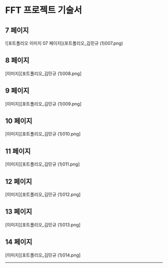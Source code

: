 # FFT 프로젝트 기술서

## 7 페이지
![포트폴리오 이미지 07 페이지](포트폴리오_김민규 (1)007.png)

## 8 페이지
[이미지][포트폴리오_김민규 (1)008.png]

## 9 페이지
[이미지][포트폴리오_김민규 (1)009.png]

## 10 페이지
[이미지][포트폴리오_김민규 (1)010.png]

## 11 페이지
[이미지][포트폴리오_김민규 (1)011.png]

## 12 페이지
[이미지][포트폴리오_김민규 (1)012.png]

## 13 페이지
[이미지][포트폴리오_김민규 (1)013.png]

## 14 페이지
[이미지][포트폴리오_김민규 (1)014.png]

---
